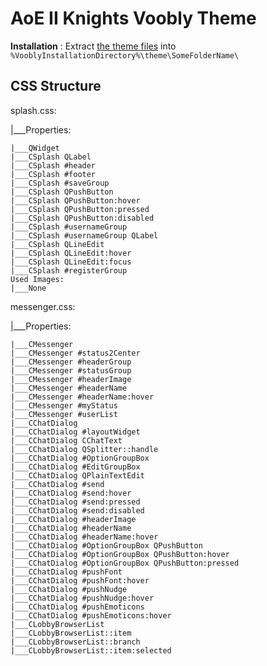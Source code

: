 # AoE II Knights Voobly Theme

**Installation** : Extract [the theme files](https://github.com/FreeP4lestine/voobly4/archive/refs/heads/main.zip) into `%VooblyInstallationDirectory%\theme\SomeFolderName\`

## CSS Structure
splash.css:

|___Properties:
    
    |___QWidget
    |___CSplash QLabel
    |___CSplash #header
    |___CSplash #footer
    |___CSplash #saveGroup
    |___CSplash QPushButton
    |___CSplash QPushButton:hover
    |___CSplash QPushButton:pressed
    |___CSplash QPushButton:disabled
    |___CSplash #usernameGroup
    |___CSplash #usernameGroup QLabel
    |___CSplash QLineEdit
    |___CSplash QLineEdit:hover
    |___CSplash QLineEdit:focus
    |___CSplash #registerGroup
    Used Images:
    |___None

messenger.css:

|___Properties:
    
    |___CMessenger
    |___CMessenger #status2Center
    |___CMessenger #headerGroup
    |___CMessenger #statusGroup
    |___CMessenger #headerImage
    |___CMessenger #headerName
    |___CMessenger #headerName:hover
    |___CMessenger #myStatus
    |___CMessenger #userList
    |___CChatDialog
    |___CChatDialog #layoutWidget
    |___CChatDialog CChatText
    |___CChatDialog QSplitter::handle
    |___CChatDialog #OptionGroupBox 
    |___CChatDialog #EditGroupBox
    |___CChatDialog QPlainTextEdit
    |___CChatDialog #send
    |___CChatDialog #send:hover
    |___CChatDialog #send:pressed
    |___CChatDialog #send:disabled
    |___CChatDialog #headerImage
    |___CChatDialog #headerName
    |___CChatDialog #headerName:hover
    |___CChatDialog #OptionGroupBox QPushButton
    |___CChatDialog #OptionGroupBox QPushButton:hover
    |___CChatDialog #OptionGroupBox QPushButton:pressed
    |___CChatDialog #pushFont
    |___CChatDialog #pushFont:hover
    |___CChatDialog #pushNudge 
    |___CChatDialog #pushNudge:hover
    |___CChatDialog #pushEmoticons
    |___CChatDialog #pushEmoticons:hover
    |___CLobbyBrowserList
    |___CLobbyBrowserList::item
    |___CLobbyBrowserList::branch
    |___CLobbyBrowserList::item:selected
        
